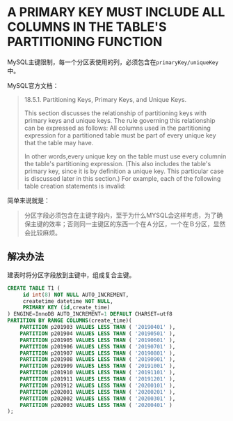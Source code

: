 #  A PRIMARY KEY MUST INCLUDE ALL COLUMNS IN THE TABLE'S PARTITIONING FUNCTION

MySQL主键限制，每一个分区表使用的列，必须包含在`primaryKey/uniqueKey`中。



MySQL官方文档：

>18.5.1. Partitioning Keys, Primary Keys, and Unique Keys.
>
>This section discusses the relationship of partitioning keys with primary keys and unique keys. The rule governing this relationship can be expressed as follows: All columns used in the partitioning expression for a partitioned table must be part of every unique key that the table may have.
>
>In other words,every unique key on the table must use every columnin the table's partitioning expression. (This also includes the table's primary key, since it is by definition a unique key. This particular case is discussed later in this section.) For example, each of the following table creation statements is invalid: 

简单来说就是：

>分区字段必须包含在主键字段内，至于为什么MYSQL会这样考虑，为了确保主键的效率；否则同一主键区的东西一个在Ａ分区，一个在Ｂ分区，显然会比较麻烦。

## 解决办法

建表时将分区字段放到主键中，组成复合主键。

```sql
CREATE TABLE T1 (
     id int(8) NOT NULL AUTO_INCREMENT,
     createtime datetime NOT NULL,
     PRIMARY KEY (id,create_time)
) ENGINE=InnoDB AUTO_INCREMENT=1 DEFAULT CHARSET=utf8
PARTITION BY RANGE COLUMNS(create_time)(
	PARTITION p201903 VALUES LESS THAN ( '20190401' ),
    PARTITION p201904 VALUES LESS THAN ( '20190501' ),
    PARTITION p201905 VALUES LESS THAN ( '20190601' ),
    PARTITION p201906 VALUES LESS THAN ( '20190701' ),
    PARTITION p201907 VALUES LESS THAN ( '20190801' ),
    PARTITION p201908 VALUES LESS THAN ( '20190901' ),
    PARTITION p201909 VALUES LESS THAN ( '20191001' ),
    PARTITION p201910 VALUES LESS THAN ( '20191101' ),
    PARTITION p201911 VALUES LESS THAN ( '20191201' ),
    PARTITION p201912 VALUES LESS THAN ( '20200101' ),
    PARTITION p202001 VALUES LESS THAN ( '20200201' ),
    PARTITION p202002 VALUES LESS THAN ( '20200301' ),
    PARTITION p202003 VALUES LESS THAN ( '20200401' )
);
```

